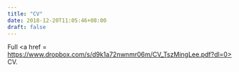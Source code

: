 ```yaml
---
title: "CV"
date: 2018-12-20T11:05:46+08:00
draft: false
---
```


Full <a href = https://www.dropbox.com/s/d9k1a72nwnmr06m/CV_TszMingLee.pdf?dl=0> CV</a>.
